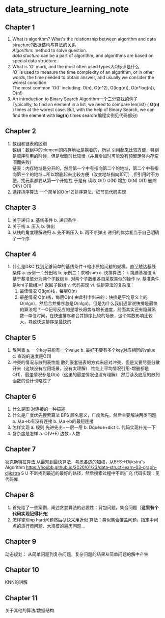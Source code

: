 # data_structure_learning_note
## Chapter 1  
1. What is algorithm? What's the relationship between algorithm and data structure?数据结构与算法的关系    
*Algorithm*: method to solve question.  
*data stucture* can be a part of algorithm, and algorithms are based on special data structure.
2. What is 'O' mark, and the most often used types大O标识是什么  
*'O'*  is used to measure the time complexity of an algorithm, or in other words, the time needed to obtain answer, and usually we consider the worest condition.   
The most common 'O()' including: O(n), O(n^2), O(log(n)), O(n*log(n)), O(n!)
3. An introduction to Binary Search Algorithm一个二分查找的例子    
Typicallly, to find an element in a list, we need to compare len(list) ( **O(n)** ) times at the worest case. But, with the help of Binary Search, we can find the element with **log(n)** times search(编程实例见代码部分)   
## Chapter 2  
1. 数组和链表的区别  
数组：数组中的element的内存地址是挨着的，所以 引用起来比较方便，特别是顺序引用的时候，但是增删时比较慢（并且增加时可能没有预留足够内存空间而失败）  
链表：内存地址是分开的，然后第一个中有指向第二个的地址，第二个中有指向第三个的地址...所以增删起来比较方便（改变地址指向即可）,但引用时不方便，找元素都要从第一个开始找 
于是有
读取 O(1) O(N)
增加 O(N) O(1)
删除 O(N) O(1)
2. 选择排序算法
一个简单的O(n^2)排序算法，细节见代码实现
## Chapter 3  
1. 关于递归
  a. 基线条件
  b. 递归条件
2. 关于栈
  a. 压入
  b. 弹出
3. 从栈的角度理解递归
  a. 先不断压入
  b. 再不断弹出
递归的优势相当于自己明确了一个序   
## Chapter 4  
1. 什么是D&C
找到足够简单的基线条件->缩小原始问题的规模。直至触达基线条件
  a. 示例一：分田地
  b. 示例二：求和sum
  c. 快排算法：
    i. 挑选基准值
    ii. 基于基准值分为两个子数组
    iii. 对两个子数组各自采取类似的操作
    iv. 基准条件是len(子数组)=1 返回子数组
    v. 代码实现
    vi. 快排算法的复杂度：
      1) 最佳情况 O(lgn)栈，每层O(n)
      2) 最差情况 O(n)栈，每层O(n)
由此引申出来的：快排是平均意义上的O(nlgn)，然后合并排序总是O(nlgn)，但是为什么我们通常说快排是最快的算法呢？--O记号反应的是增长趋势与增长速度，前面其实还有隐藏系数--单位时间，在快速排序和合并排序比较的场景，这个常数影响比较大，导致快速排序是最快的   
## Chapter 5  
1. 散列表
  a. 一个key只能有一个value
  b. 最好不要有多个key对应相同的value
  c. 查询的速度是O(1)
2. 冲突的情况与散列表性能
散列嵌套链表的方式来应对冲突，但是又要尽量分散开来（这块没有应用场景，没有太理解）
性能上平均情况引用-增删都是O(1)，最差情况都是O(n)（这里的最差情况也没有理解） 
然后涉及底层的散列函数的设计也略过了  
## Chapter 6  
1. 什么是图
对连接的一种描述
2. 什么是广度优先搜索算法 BFS
顾名思义，广度优先，然后主要解决两类问题
  a. 从a->b有没有连接
  b. 从a->b的最短连接
3. 怎样实现
  a. 规则 先进先出+一层一层
  b. Dqueue+dict
  c. 代码实现补充一下
4. 复杂度是怎样
  a. O(V+E) 边数+人数  
## Chapter 7  
狄克斯特拉算法
从最短到最快算法，考虑各边的加权，从BFS->Dijkstra's Algorithm
https://houbb.github.io/2020/01/23/data-struct-learn-03-graph-dijkstra
S U   不断找到最近的最好的路径，然后搜索过程中不断扩充
代码实现：见代码库

## Chaper 8  
1. 首先给了一些案例，阐述贪婪算法的必要性：背包问题，集合问题（**这里有个代码实现记得补充**） 
2. 怎样鉴别np hard问题然后尽快采用近似 算法：类似集合覆盖问题、指定中间点的旅行商问题、大规模的遍历问题...

## Chapter 9  
动态规划： 从简单问题到复杂问题，复杂问题的结果从简单问题的解中产生   

## Chapter 10  
KNN的讲解   

## Chapter 11  
关于其他的算法/数据结构

